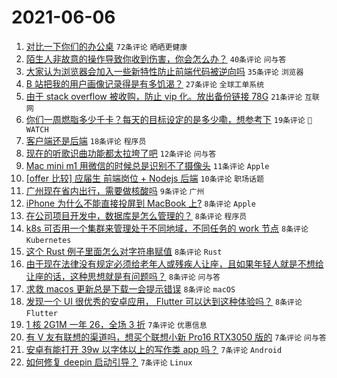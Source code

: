 # 2021-06-06

1. [对比一下你们的办公桌](https://www.v2ex.com/t/781653) `72条评论` `晒晒更健康`
1. [陌生人非故意的操作导致你收到伤害，你会怎么办？](https://www.v2ex.com/t/781658) `40条评论` `问与答`
1. [大家认为浏览器会加入一些新特性防止前端代码被逆向吗](https://www.v2ex.com/t/781702) `35条评论` `浏览器`
1. [B 站把我的用户画像记录得是有多饥渴？](https://www.v2ex.com/t/781709) `27条评论` `全球工单系统`
1. [由于 stack overflow 被收购，防止 vip 化。放出备份链接 78G](https://www.v2ex.com/t/781651) `21条评论` `互联网`
1. [你们一周燃脂多少千卡？每天的目标设定的是多少嘞，想参考下](https://www.v2ex.com/t/781672) `19条评论` ` WATCH`
1. [客户端还是后端](https://www.v2ex.com/t/781688) `18条评论` `程序员`
1. [现在的听歌识曲功能都太拉垮了吧](https://www.v2ex.com/t/781669) `12条评论` `问与答`
1. [Mac mini m1 用微信的时候总是识别不了摄像头](https://www.v2ex.com/t/781733) `11条评论` `Apple`
1. [[offer 比较] 应届生 前端岗位 + Nodejs 后端](https://www.v2ex.com/t/781679) `10条评论` `职场话题`
1. [广州现在省内出行，需要做核酸吗](https://www.v2ex.com/t/781675) `9条评论` `广州`
1. [iPhone 为什么不能直接投屏到 MacBook 上?](https://www.v2ex.com/t/781743) `8条评论` `Apple`
1. [在公司项目开发中，数据库是怎么管理的？](https://www.v2ex.com/t/781731) `8条评论` `程序员`
1. [k8s 可否用一个集群来管理处于不同地域，不同任务的 work 节点](https://www.v2ex.com/t/781711) `8条评论` `Kubernetes`
1. [这个 Rust 例子里面怎么对字符串赋值](https://www.v2ex.com/t/781706) `8条评论` `Rust`
1. [由于现在法律没有规定必须给老年人或残疾人让座，且如果年轻人就是不想给让座的话，这种思想就是有问题吗？](https://www.v2ex.com/t/781719) `8条评论` `问与答`
1. [求救 macos 更新总是下载一会提示错误](https://www.v2ex.com/t/781659) `8条评论` `macOS`
1. [发现一个 UI 很优秀的安卓应用， Flutter 可以达到这种体验吗？](https://www.v2ex.com/t/781654) `8条评论` `Flutter`
1. [1 核 2G1M 一年 26，全场 3 折](https://www.v2ex.com/t/781727) `7条评论` `优惠信息`
1. [有 V 友有联想的渠道吗，想买个联想小新 Pro16 RTX3050 版的](https://www.v2ex.com/t/781724) `7条评论` `问与答`
1. [安卓有能打开 39w 以字体以上的写作类 app 吗？](https://www.v2ex.com/t/781699) `7条评论` `Android`
1. [如何修复 deepin 启动引导？](https://www.v2ex.com/t/781694) `7条评论` `Linux`
